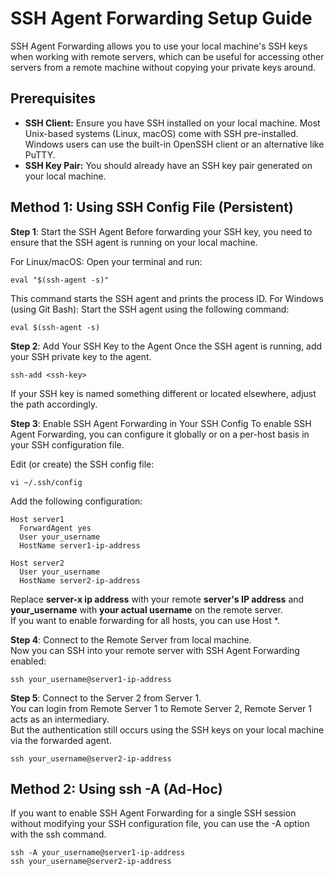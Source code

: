 # SSH Agent Forwarding Setup Guide

SSH Agent Forwarding allows you to use your local machine's SSH keys when working with remote servers, which can be useful for accessing other servers from a remote machine without copying your private keys around.

## Prerequisites

- **SSH Client:** Ensure you have SSH installed on your local machine. Most Unix-based systems (Linux, macOS) come with SSH pre-installed. Windows users can use the built-in OpenSSH client or an alternative like PuTTY.
- **SSH Key Pair:** You should already have an SSH key pair generated on your local machine.

## Method 1: Using SSH Config File (Persistent)

**Step 1**: Start the SSH Agent
Before forwarding your SSH key, you need to ensure that the SSH agent is running on your local machine.

For Linux/macOS:
Open your terminal and run:
```
eval "$(ssh-agent -s)"
```
This command starts the SSH agent and prints the process ID.
For Windows (using Git Bash):
Start the SSH agent using the following command:
```
eval $(ssh-agent -s)
```

**Step 2**: Add Your SSH Key to the Agent
Once the SSH agent is running, add your SSH private key to the agent.
```
ssh-add <ssh-key>
```
If your SSH key is named something different or located elsewhere, adjust the path accordingly.

**Step 3**: Enable SSH Agent Forwarding in Your SSH Config
To enable SSH Agent Forwarding, you can configure it globally or on a per-host basis in your SSH configuration file.

Edit (or create) the SSH config file:
```
vi ~/.ssh/config
```
Add the following configuration:

```
Host server1
  ForwardAgent yes
  User your_username
  HostName server1-ip-address

Host server2
  User your_username
  HostName server2-ip-address
```
Replace **server-x ip address** with your remote **server's IP address** and **your_username** with **your actual username** on the remote server.   
If you want to enable forwarding for all hosts, you can use Host *.

**Step 4**: Connect to the Remote Server from local machine.  
Now you can SSH into your remote server with SSH Agent Forwarding enabled:
```
ssh your_username@server1-ip-address
```

**Step 5**: Connect to the Server 2 from Server 1.  
You can login from Remote Server 1 to Remote Server 2, Remote Server 1 acts as an intermediary.  
But the authentication still occurs using the SSH keys on your local machine via the forwarded agent.
```
ssh your_username@server2-ip-address
```

## Method 2: Using ssh -A (Ad-Hoc)

If you want to enable SSH Agent Forwarding for a single SSH session without modifying your SSH configuration file, you can use the -A option with the ssh command.
```
ssh -A your_username@server1-ip-address
ssh your_username@server2-ip-address
```
